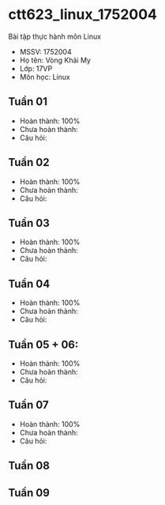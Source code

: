 # ctt623_linux_1752004
Bài tập thực hành môn Linux 

* MSSV: 1752004
* Họ tên: Vòng Khải My
* Lớp: 17VP
* Môn học: Linux

## Tuần 01
* Hoàn thành: 100%
* Chưa hoàn thành:
* Câu hỏi:
## Tuần 02
* Hoàn thành: 100%
* Chưa hoàn thành:
* Câu hỏi:
## Tuần 03
* Hoàn thành: 100%
* Chưa hoàn thành:
* Câu hỏi:
## Tuần 04
* Hoàn thành: 100%
* Chưa hoàn thành:
* Câu hỏi:
## Tuần 05 + 06:
* Hoàn thành: 100%
* Chưa hoàn thành:
* Câu hỏi:
## Tuần 07
* Hoàn thành: 100%
* Chưa hoàn thành:
* Câu hỏi:
## Tuần 08

## Tuần 09





